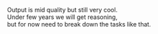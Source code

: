 Output is mid quality but still very cool.  
Under few years we will get reasoning,  
but for now need to break down the tasks like that.  
